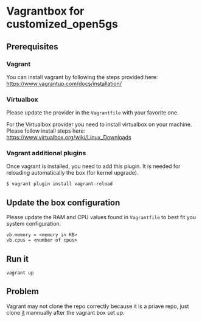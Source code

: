 # Vagrantbox for customized_open5gs

## Prerequisites

### Vagrant

You can install vagrant by following the steps provided here: https://www.vagrantup.com/docs/installation/

### Virtualbox

Please update the provider in the `Vagrantfile` with your favorite one.

For the Virtualbox provider you need to install virtualbox on your machine. Please follow install steps here: https://www.virtualbox.org/wiki/Linux_Downloads


### Vagrant additional plugins

Once vagrant is installed, you need to add this plugin. It is needed for reloading automatically the box (for kernel upgrade).

```console
$ vagrant plugin install vagrant-reload
```

## Update the box configuration

Please update the RAM and CPU values found in `Vagrantfile` to best fit you system configuration.

```console
vb.memory = <memory in KB>
vb.cpus = <number of cpus>
```
## Run it

```console
vagrant up
```

## Problem

Vagrant may not clone the repo correctly because it is a priave repo, just clone [it](https://github.com/keviniling/customized_open5gs) mannually after the vagrant box set up.
